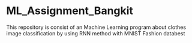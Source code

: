 # ML_Assignment_Bangkit
This repository is consist of an Machine Learning program about clothes image classification by using RNN method with MNIST Fashion databest
